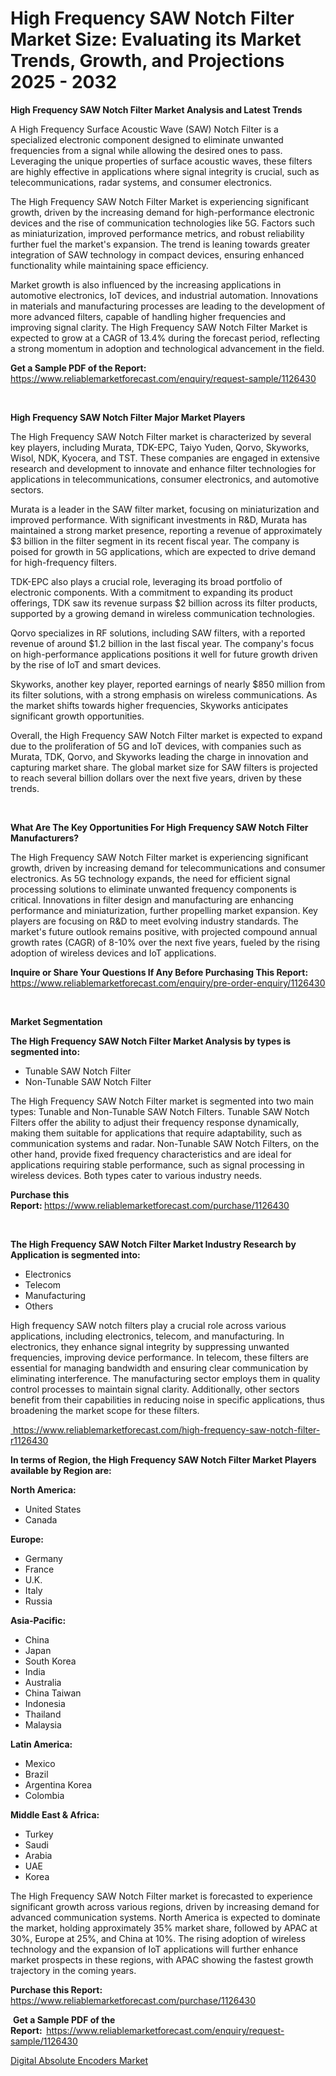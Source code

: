 <p><h1>High Frequency SAW Notch Filter Market Size: Evaluating its Market Trends, Growth, and Projections 2025 - 2032</h1></p><p><strong>High Frequency SAW Notch Filter Market Analysis and Latest Trends</strong></p>
<p><p>A High Frequency Surface Acoustic Wave (SAW) Notch Filter is a specialized electronic component designed to eliminate unwanted frequencies from a signal while allowing the desired ones to pass. Leveraging the unique properties of surface acoustic waves, these filters are highly effective in applications where signal integrity is crucial, such as telecommunications, radar systems, and consumer electronics.</p><p>The High Frequency SAW Notch Filter Market is experiencing significant growth, driven by the increasing demand for high-performance electronic devices and the rise of communication technologies like 5G. Factors such as miniaturization, improved performance metrics, and robust reliability further fuel the market's expansion. The trend is leaning towards greater integration of SAW technology in compact devices, ensuring enhanced functionality while maintaining space efficiency.</p><p>Market growth is also influenced by the increasing applications in automotive electronics, IoT devices, and industrial automation. Innovations in materials and manufacturing processes are leading to the development of more advanced filters, capable of handling higher frequencies and improving signal clarity. The High Frequency SAW Notch Filter Market is expected to grow at a CAGR of 13.4% during the forecast period, reflecting a strong momentum in adoption and technological advancement in the field.</p></p>
<p><strong>Get a Sample PDF of the Report:&nbsp;</strong> <a href="https://www.reliablemarketforecast.com/enquiry/request-sample/1126430?utm_campaign=2533&utm_medium=2&utm_source=Github&utm_content=ia&utm_term=07042025&utm_id=high-frequency-saw-notch-filter">https://www.reliablemarketforecast.com/enquiry/request-sample/1126430</a></p>
<p>&nbsp;</p>
<p><strong>High Frequency SAW Notch Filter Major Market Players</strong></p>
<p><p>The High Frequency SAW Notch Filter market is characterized by several key players, including Murata, TDK-EPC, Taiyo Yuden, Qorvo, Skyworks, Wisol, NDK, Kyocera, and TST. These companies are engaged in extensive research and development to innovate and enhance filter technologies for applications in telecommunications, consumer electronics, and automotive sectors.</p><p>Murata is a leader in the SAW filter market, focusing on miniaturization and improved performance. With significant investments in R&D, Murata has maintained a strong market presence, reporting a revenue of approximately $3 billion in the filter segment in its recent fiscal year. The company is poised for growth in 5G applications, which are expected to drive demand for high-frequency filters.</p><p>TDK-EPC also plays a crucial role, leveraging its broad portfolio of electronic components. With a commitment to expanding its product offerings, TDK saw its revenue surpass $2 billion across its filter products, supported by a growing demand in wireless communication technologies.</p><p>Qorvo specializes in RF solutions, including SAW filters, with a reported revenue of around $1.2 billion in the last fiscal year. The company's focus on high-performance applications positions it well for future growth driven by the rise of IoT and smart devices.</p><p>Skyworks, another key player, reported earnings of nearly $850 million from its filter solutions, with a strong emphasis on wireless communications. As the market shifts towards higher frequencies, Skyworks anticipates significant growth opportunities.</p><p>Overall, the High Frequency SAW Notch Filter market is expected to expand due to the proliferation of 5G and IoT devices, with companies such as Murata, TDK, Qorvo, and Skyworks leading the charge in innovation and capturing market share. The global market size for SAW filters is projected to reach several billion dollars over the next five years, driven by these trends.</p></p>
<p>&nbsp;</p>
<p><strong>What Are The Key Opportunities For High Frequency SAW Notch Filter Manufacturers?</strong></p>
<p><p>The High Frequency SAW Notch Filter market is experiencing significant growth, driven by increasing demand for telecommunications and consumer electronics. As 5G technology expands, the need for efficient signal processing solutions to eliminate unwanted frequency components is critical. Innovations in filter design and manufacturing are enhancing performance and miniaturization, further propelling market expansion. Key players are focusing on R&D to meet evolving industry standards. The market's future outlook remains positive, with projected compound annual growth rates (CAGR) of 8-10% over the next five years, fueled by the rising adoption of wireless devices and IoT applications.</p></p>
<p><strong>Inquire or Share Your Questions If Any Before Purchasing This Report:</strong> <a href="https://www.reliablemarketforecast.com/enquiry/pre-order-enquiry/1126430?utm_campaign=2533&utm_medium=2&utm_source=Github&utm_content=ia&utm_term=07042025&utm_id=high-frequency-saw-notch-filter">https://www.reliablemarketforecast.com/enquiry/pre-order-enquiry/1126430</a></p>
<p>&nbsp;</p>
<p><strong>Market Segmentation</strong></p>
<p><strong>The High Frequency SAW Notch Filter Market Analysis by types is segmented into:</strong></p>
<p><ul><li>Tunable SAW Notch Filter</li><li>Non-Tunable SAW Notch Filter</li></ul></p>
<p><p>The High Frequency SAW Notch Filter market is segmented into two main types: Tunable and Non-Tunable SAW Notch Filters. Tunable SAW Notch Filters offer the ability to adjust their frequency response dynamically, making them suitable for applications that require adaptability, such as communication systems and radar. Non-Tunable SAW Notch Filters, on the other hand, provide fixed frequency characteristics and are ideal for applications requiring stable performance, such as signal processing in wireless devices. Both types cater to various industry needs.</p></p>
<p><strong>Purchase this Report:&nbsp;</strong><a href="https://www.reliablemarketforecast.com/purchase/1126430?utm_campaign=2533&utm_medium=2&utm_source=Github&utm_content=ia&utm_term=07042025&utm_id=high-frequency-saw-notch-filter">https://www.reliablemarketforecast.com/purchase/1126430</a></p>
<p>&nbsp;</p>
<p><strong>The High Frequency SAW Notch Filter Market Industry Research by Application is segmented into:</strong></p>
<p><ul><li>Electronics</li><li>Telecom</li><li>Manufacturing</li><li>Others</li></ul></p>
<p><p>High frequency SAW notch filters play a crucial role across various applications, including electronics, telecom, and manufacturing. In electronics, they enhance signal integrity by suppressing unwanted frequencies, improving device performance. In telecom, these filters are essential for managing bandwidth and ensuring clear communication by eliminating interference. The manufacturing sector employs them in quality control processes to maintain signal clarity. Additionally, other sectors benefit from their capabilities in reducing noise in specific applications, thus broadening the market scope for these filters.</p></p>
<p><a href="https://www.reliablemarketforecast.com/high-frequency-saw-notch-filter-r1126430?utm_campaign=2533&utm_medium=2&utm_source=Github&utm_content=ia&utm_term=07042025&utm_id=high-frequency-saw-notch-filter">&nbsp;https://www.reliablemarketforecast.com/high-frequency-saw-notch-filter-r1126430</a></p>
<p><strong>In terms of Region, the High Frequency SAW Notch Filter Market Players available by Region are:</strong></p>
<p>
    <p> <strong> North America: </strong>
        <ul>
            <li>United States</li>
            <li>Canada</li>
        </ul>
        </p> 
    <p> <strong> Europe: </strong>
        <ul>
            <li>Germany</li>
            <li>France</li>
            <li>U.K.</li>
            <li>Italy</li>
            <li>Russia</li>
        </ul>
        </p> 
    <p> <strong> Asia-Pacific: </strong>
        <ul>
            <li>China</li>
            <li>Japan</li>
            <li>South Korea</li>
            <li>India</li>
            <li>Australia</li>
            <li>China Taiwan</li>
            <li>Indonesia</li>
            <li>Thailand</li>
            <li>Malaysia</li>
        </ul>
        </p> 
    <p> <strong> Latin America: </strong>
        <ul>
            <li>Mexico</li>
            <li>Brazil</li>
            <li>Argentina Korea</li>
            <li>Colombia</li>
        </ul>
        </p> 
    <p> <strong> Middle East & Africa: </strong>
        <ul>
            <li>Turkey</li>
            <li>Saudi</li>
            <li>Arabia</li>
            <li>UAE</li>
            <li>Korea</li>
        </ul>
    </p>
    </p>
<p><p>The High Frequency SAW Notch Filter market is forecasted to experience significant growth across various regions, driven by increasing demand for advanced communication systems. North America is expected to dominate the market, holding approximately 35% market share, followed by APAC at 30%, Europe at 25%, and China at 10%. The rising adoption of wireless technology and the expansion of IoT applications will further enhance market prospects in these regions, with APAC showing the fastest growth trajectory in the coming years.</p></p>
<p><strong>Purchase this Report: </strong><a href="https://www.reliablemarketforecast.com/purchase/1126430?utm_campaign=2533&utm_medium=2&utm_source=Github&utm_content=ia&utm_term=07042025&utm_id=high-frequency-saw-notch-filter">https://www.reliablemarketforecast.com/purchase/1126430</a></p>
<p>&nbsp;<strong>Get a Sample PDF of the Report:&nbsp;&nbsp;</strong><a href="https://www.reliablemarketforecast.com/enquiry/request-sample/1126430?utm_campaign=2533&utm_medium=2&utm_source=Github&utm_content=ia&utm_term=07042025&utm_id=high-frequency-saw-notch-filter">https://www.reliablemarketforecast.com/enquiry/request-sample/1126430</a></p>
<p><strong></strong></p>
<p><p><a href="https://github.com/pearlinewhite4692/Market-Research-Report-List-1/blob/main/digital-absolute-encoders-market.md?utm_campaign=2533&utm_medium=2&utm_source=Github&utm_content=ia&utm_term=07042025&utm_id=high-frequency-saw-notch-filter">Digital Absolute Encoders Market</a></p></p>